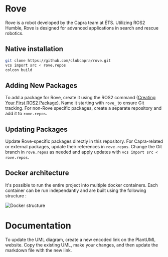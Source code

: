 # Rove

Rove is a robot developed by the Capra team at ÉTS. Utilizing ROS2 Humble, Rove is designed for advanced applications in search and rescue robotics.

## Native installation

```bash
git clone https://github.com/clubcapra/rove.git
vcs import src < rove.repos
colcon build
```

## Adding New Packages

To add a package for Rove, create it using the ROS2 command ([Creating Your First ROS2 Package](https://docs.ros.org/en/foxy/Tutorials/Beginner-Client-Libraries/Creating-Your-First-ROS2-Package.html)). Name it starting with `rove_` to ensure Git tracking. For non-Rove specific packages, create a separate repository and add it to `rove.repos`.

## Updating Packages

Update Rove-specific packages directly in this repository. For Capra-related or external packages, update their references in `rove.repos`. Change the Git branch in `rove.repos` as needed and apply updates with `vcs import src < rove.repos`.


## Docker architecture

It's possible to run the entire project into multiple docker containers. Each container can be run independantly and are built using the following structure : 

![Docker structure](https://www.plantuml.com/plantuml/svg/VP6zaeGm2CTxdo9Zxrn_nSqMsznJt63aTZERZqmWFlz573UU1ON27twWm8qO2jVW1tRiqOptP5zOp7U01vexPemBHkkGnc4eQ1dYOyDAee_sV3vhc3rE2zABKnuDa6dXCsbzdIta0erVyMS6Gi4sH-5SP2o_O964xbBhZKzONIfISGY5Nnsv58NUNOM5oYccu53mjr8go8NgWOylTAdKC9F0pHgjDRDWpIfKz5MePWS5orWivlT_TjcA4fbf-jfljRr4dMxHNSdiMxn4-x8kYNwYmv4eC_qBo9JdW0nqQTMtUycSvxbXN6hmVm00 "Docker structure")

# Documentation

To update the UML diagram, create a new encoded link on the PlantUML website. Copy the existing UML, make your changes, and then update the markdown file with the new link.